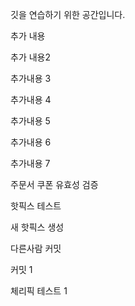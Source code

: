 깃을 연습하기 위한 공간입니다.

추가 내용

추가 내용2

추가내용 3 

추가내용 4

추가내용 5

추가내용 6

추가내용 7

주문서 쿠폰 유효성 검증

핫픽스 테스트

새 핫픽스 생성 

다른사람 커밋

커밋 1 

체리픽 테스트 1

